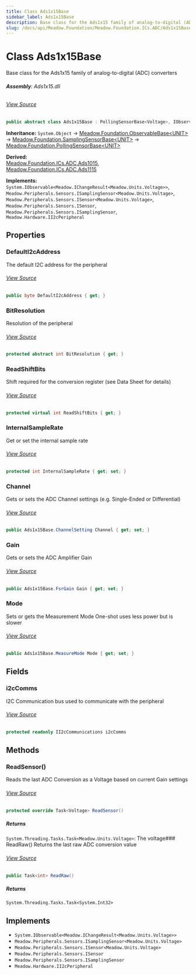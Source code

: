 ```yaml
---
title: Class Ads1x15Base
sidebar_label: Ads1x15Base
description: Base class for the Ads1x15 family of analog-to-digital (ADC) converters
slug: /docs/api/Meadow.Foundation/Meadow.Foundation.ICs.ADC/Ads1x15Base
---
```

# Class Ads1x15Base
Base class for the Ads1x15 family of analog-to-digital (ADC) converters

###### **Assembly**: Ads1x15.dll
###### [View Source](https://github.com/WildernessLabs/Meadow.Foundation.git/blob/develop/Source/Meadow.Foundation.Peripherals/ICs.ADC.Ads1x15/Driver/Ads1x15Base.Enums.cs#L3)
```csharp title="Declaration"
public abstract class Ads1x15Base : PollingSensorBase<Voltage>, IObservable<IChangeResult<Voltage>>, ISamplingSensor<Voltage>, ISensor<Voltage>, ISensor, ISamplingSensor, II2cPeripheral
```
**Inheritance:** `System.Object` -> [Meadow.Foundation.ObservableBase&lt;UNIT&gt;](../Meadow.Foundation/ObservableBase`UNIT`) -> [Meadow.Foundation.SamplingSensorBase&lt;UNIT&gt;](../Meadow.Foundation/SamplingSensorBase`UNIT`) -> [Meadow.Foundation.PollingSensorBase&lt;UNIT&gt;](../Meadow.Foundation/PollingSensorBase`UNIT`)

**Derived:**  
[Meadow.Foundation.ICs.ADC.Ads1015](../Meadow.Foundation.ICs.ADC/Ads1015), [Meadow.Foundation.ICs.ADC.Ads1115](../Meadow.Foundation.ICs.ADC/Ads1115)

**Implements:**  
`System.IObservable<Meadow.IChangeResult<Meadow.Units.Voltage>>`, `Meadow.Peripherals.Sensors.ISamplingSensor<Meadow.Units.Voltage>`, `Meadow.Peripherals.Sensors.ISensor<Meadow.Units.Voltage>`, `Meadow.Peripherals.Sensors.ISensor`, `Meadow.Peripherals.Sensors.ISamplingSensor`, `Meadow.Hardware.II2cPeripheral`

## Properties
### DefaultI2cAddress
The default I2C address for the peripheral
###### [View Source](https://github.com/WildernessLabs/Meadow.Foundation.git/blob/develop/Source/Meadow.Foundation.Peripherals/ICs.ADC.Ads1x15/Driver/Ads1x15Base.cs#L15)
```csharp title="Declaration"
public byte DefaultI2cAddress { get; }
```
### BitResolution
Resolution of the peripheral
###### [View Source](https://github.com/WildernessLabs/Meadow.Foundation.git/blob/develop/Source/Meadow.Foundation.Peripherals/ICs.ADC.Ads1x15/Driver/Ads1x15Base.cs#L33)
```csharp title="Declaration"
protected abstract int BitResolution { get; }
```
### ReadShiftBits
Shift required for the conversion register (see Data Sheet for details)
###### [View Source](https://github.com/WildernessLabs/Meadow.Foundation.git/blob/develop/Source/Meadow.Foundation.Peripherals/ICs.ADC.Ads1x15/Driver/Ads1x15Base.cs#L37)
```csharp title="Declaration"
protected virtual int ReadShiftBits { get; }
```
### InternalSampleRate
Get or set the internal sample rate
###### [View Source](https://github.com/WildernessLabs/Meadow.Foundation.git/blob/develop/Source/Meadow.Foundation.Peripherals/ICs.ADC.Ads1x15/Driver/Ads1x15Base.cs#L89)
```csharp title="Declaration"
protected int InternalSampleRate { get; set; }
```
### Channel
Gets or sets the ADC Channel settings (e.g. Single-Ended or Differential)
###### [View Source](https://github.com/WildernessLabs/Meadow.Foundation.git/blob/develop/Source/Meadow.Foundation.Peripherals/ICs.ADC.Ads1x15/Driver/Ads1x15Base.cs#L107)
```csharp title="Declaration"
public Ads1x15Base.ChannelSetting Channel { get; set; }
```
### Gain
Gets or sets the ADC Amplifier Gain
###### [View Source](https://github.com/WildernessLabs/Meadow.Foundation.git/blob/develop/Source/Meadow.Foundation.Peripherals/ICs.ADC.Ads1x15/Driver/Ads1x15Base.cs#L124)
```csharp title="Declaration"
public Ads1x15Base.FsrGain Gain { get; set; }
```
### Mode
Sets or gets the Measurement Mode
One-shot uses less power but is slower
###### [View Source](https://github.com/WildernessLabs/Meadow.Foundation.git/blob/develop/Source/Meadow.Foundation.Peripherals/ICs.ADC.Ads1x15/Driver/Ads1x15Base.cs#L142)
```csharp title="Declaration"
public Ads1x15Base.MeasureMode Mode { get; set; }
```
## Fields
### i2cComms
I2C Communication bus used to communicate with the peripheral
###### [View Source](https://github.com/WildernessLabs/Meadow.Foundation.git/blob/develop/Source/Meadow.Foundation.Peripherals/ICs.ADC.Ads1x15/Driver/Ads1x15Base.cs#L20)
```csharp title="Declaration"
protected readonly II2cCommunications i2cComms
```
## Methods
### ReadSensor()
Reads the last ADC Conversion as a Voltage based on current Gain settings
###### [View Source](https://github.com/WildernessLabs/Meadow.Foundation.git/blob/develop/Source/Meadow.Foundation.Peripherals/ICs.ADC.Ads1x15/Driver/Ads1x15Base.cs#L167)
```csharp title="Declaration"
protected override Task<Voltage> ReadSensor()
```

##### Returns

`System.Threading.Tasks.Task<Meadow.Units.Voltage>`: The voltage### ReadRaw()
Returns the last raw ADC conversion value
###### [View Source](https://github.com/WildernessLabs/Meadow.Foundation.git/blob/develop/Source/Meadow.Foundation.Peripherals/ICs.ADC.Ads1x15/Driver/Ads1x15Base.cs#L200)
```csharp title="Declaration"
public Task<int> ReadRaw()
```

##### Returns

`System.Threading.Tasks.Task<System.Int32>`

## Implements

* `System.IObservable<Meadow.IChangeResult<Meadow.Units.Voltage>>`
* `Meadow.Peripherals.Sensors.ISamplingSensor<Meadow.Units.Voltage>`
* `Meadow.Peripherals.Sensors.ISensor<Meadow.Units.Voltage>`
* `Meadow.Peripherals.Sensors.ISensor`
* `Meadow.Peripherals.Sensors.ISamplingSensor`
* `Meadow.Hardware.II2cPeripheral`
